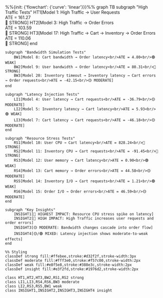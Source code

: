 %%{init: {'flowchart': {'curve': 'linear'}}}%%
graph TB
subgraph "High Traffic Tests"
HT1[Model 1: High Traffic → User Requests<br/>ATE = 161.27<br/>🔴 STRONG]
HT2[Model 3: High Traffic → Order Errors<br/>ATE = 103.59<br/>🔴 STRONG]
HT3[Model 17: High Traffic → Cart → Inventory → Order Errors<br/>ATE = 110.06<br/>🔴 STRONG]
end

    subgraph "Bandwidth Simulation Tests"
        BW1[Model 8: Cart bandwidth → Order latency<br/>ATE = 4.80<br/>🟢 WEAK]
        BW2[Model 9: User bandwidth → Order latency<br/>ATE = 80.31<br/>🔴 STRONG]
        BW3[Model 20: Inventory timeout → Inventory latency → Cart errors → Order requests<br/>ATE = -42.15<br/>🟡 MODERATE]
    end

    subgraph "Latency Injection Tests"
        LI1[Model 4: User latency → Cart requests<br/>ATE = -36.79<br/>🟡 MODERATE]
        LI2[Model 5: Inventory latency → Cart latency<br/>ATE = 5.93<br/>🟢 WEAK]
        LI3[Model 7: Cart latency → Cart requests<br/>ATE = -46.18<br/>🟡 MODERATE]
    end

    subgraph "Resource Stress Tests"
        RS1[Model 10: User CPU → Cart latency<br/>ATE = 828.24<br/>🔴 STRONG]
        RS2[Model 11: Inventory CPU → Cart requests<br/>ATE = -91.45<br/>🔴 STRONG]
        RS3[Model 12: User memory → Cart latency<br/>ATE = 0.90<br/>🟢 WEAK]
        RS4[Model 13: Cart memory → Order errors<br/>ATE = 44.58<br/>🟡 MODERATE]
        RS5[Model 14: Inventory I/O → Cart requests<br/>ATE = 1.21<br/>🟢 WEAK]
        RS6[Model 15: Order I/O → Order errors<br/>ATE = 46.59<br/>🟡 MODERATE]
    end

    subgraph "Key Insights"
        INSIGHT1[🔴 HIGHEST IMPACT: Resource CPU stress spike on latency]
        INSIGHT2[🔴 HIGH IMPACT: High Traffic increases user requests and order errors]
        INSIGHT3[🟡 MODERATE: Bandwidth changes cascade into order flow]
        INSIGHT4[🟡/🟢 MIXED: Latency injection shows moderate-to-weak effects]
    end

    %% Styling
    classDef strong fill:#ffebee,stroke:#d32f2f,stroke-width:3px
    classDef moderate fill:#fff3e0,stroke:#f57c00,stroke-width:2px
    classDef weak fill:#e8f5e8,stroke:#388e3c,stroke-width:2px
    classDef insight fill:#e3f2fd,stroke:#1976d2,stroke-width:2px

    class HT1,HT2,HT3,BW2,RS1,RS2 strong
    class LI1,LI3,RS4,RS6,BW3 moderate
    class LI2,RS3,RS5,BW1 weak
    class INSIGHT1,INSIGHT2,INSIGHT3,INSIGHT4 insight
